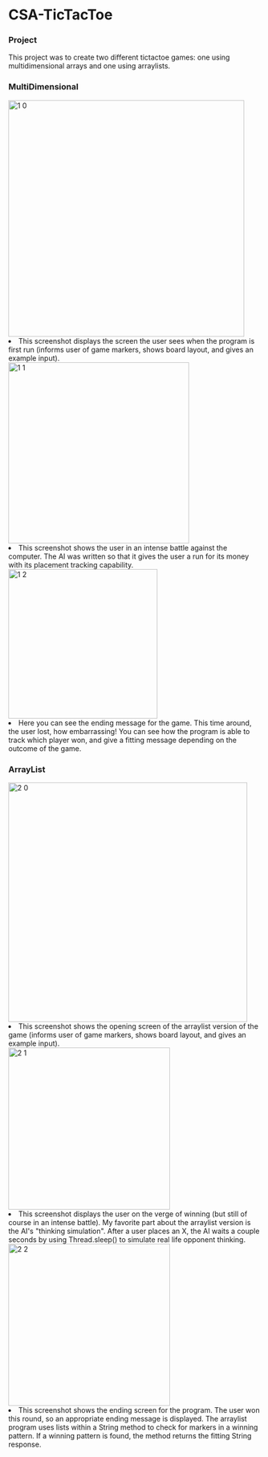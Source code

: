 # CSA-TicTacToe
 <h3> Project </h3>
 This project was to create two different tictactoe games: one using multidimensional arrays and one using arraylists.
 
 <h3> MultiDimensional </h3>
 
  <img width="470" alt="1 0" src="https://user-images.githubusercontent.com/49411343/82623834-c6c69180-9ba6-11ea-96fe-8f071e0a52cb.png">
  
  <li> This screenshot displays the screen the user sees when the program is first run (informs user of game markers, 
        shows board layout, and gives an example input).</li>
        
<img width="360" alt="1 1" src="https://user-images.githubusercontent.com/49411343/82623866-e1990600-9ba6-11ea-9b6e-5618cd0848c4.png">
 

  <li> This screenshot shows the user in an intense battle against the computer. The AI was written so that it gives 
      the user a run for its money with its placement tracking capability.</li>

<img width="297" alt="1 2" src="https://user-images.githubusercontent.com/49411343/82623885-ec539b00-9ba6-11ea-8832-a24cbda26bff.png">

  <li> Here you can see the ending message for the game. This time around, the user lost, how embarrassing! You 
      can see how the program is able to track which player won, and give a fitting message depending on the outcome of
      the game. </li>
      
  <h3> ArrayList </h3>
  
<img width="476" alt="2 0" src="https://user-images.githubusercontent.com/49411343/82623909-f9708a00-9ba6-11ea-86ee-9bd1997a82e6.png">
  
  <li> This screenshot shows the opening screen of the arraylist version of the game (informs user of game markers, 
      shows board layout, and gives an example input). </li>
      
  
<img width="322" alt="2 1" src="https://user-images.githubusercontent.com/49411343/82623922-ff666b00-9ba6-11ea-9b90-74d4122f9f55.png">
  
  <li> This screenshot displays the user on the verge of winning (but still of course in an intense battle). My favorite
      part about the arraylist version is the AI's "thinking simulation". After a user places an X, the AI waits a couple
      seconds by using Thread.sleep() to simulate real life opponent thinking. </li>
      

<img width="322" alt="2 2" src="https://user-images.githubusercontent.com/49411343/82623945-0c835a00-9ba7-11ea-86ec-769ca2a02ed7.png">
  
  <li> This screenshot shows the ending screen for the program. The user won this round, so an appropriate ending message 
      is displayed. The arraylist program uses lists within a String method to check for markers in a winning pattern. If a 
      winning pattern is found, the method returns the fitting String response. </li>
